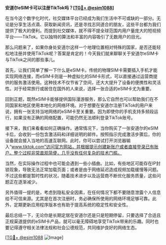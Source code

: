 **安道尔eSIM卡可以注册TikTok吗？[[TG💪+ @esim1088](https://t.me/s/esim1088)]**

在当今这个数字化时代，社交媒体平台已经成为我们生活中不可或缺的一部分。无论是分享生活点滴、获取新闻资讯，还是寻找志同道合的朋友，这些平台都为我们提供了极大的便利。而提到社交媒体，就不得不提全球范围内用户量庞大的短视频平台——TikTok。它以独特的算法和丰富的内容吸引了无数用户的目光。

那么问题来了，如果你身处安道尔这样一个地理位置相对特殊的国家，是否还能轻松地注册并使用TikTok呢？答案是肯定的！今天我们就来聊聊关于安道尔eSIM卡与TikTok之间的那些事儿。

首先，让我们简单了解一下什么是eSIM卡。传统的物理SIM卡需要插入手机才能实现网络连接，而eSIM卡则是一种虚拟化的SIM卡形式，可以直接通过运营商提供的服务激活使用。这种技术不仅节省了空间，还大大提升了设备的便携性和灵活性。对于经常旅行或居住在国外的人来说，选择一张合适的eSIM卡尤为重要。

回到正题，既然eSIM卡能够提供国际漫游服务，那么它自然也可以帮助我们在不同国家和地区使用本地化的网络环境。对于想要在安道尔注册TikTok的用户来说，拥有一张支持当地网络的eSIM卡至关重要。因为即使你的手机支持多频段运行，如果没有正确的网络配置，可能仍然无法顺利登录TikTok账号。

接下来，我们来看看如何正确操作。通常情况下，当你购买了一张安道尔的eSIM卡后，会收到一份包含激活码和详细说明的邮件。按照指示完成激活步骤后，你的设备就会接入当地的高速互联网。此时，你可以尝试打开浏览器输入“www.tiktok.com”访问官方网站，并根据提示创建新账户或者直接登录已有账户。整个过程非常直观简便，几乎没有任何复杂的技术门槛。

当然，在实际操作过程中也可能会遇到一些小插曲。比如，有些地区可能存在IP封锁现象，导致无法正常加载页面；或者是由于网络延迟造成视频加载缓慢等问题。不过这些都是暂时性的状况，随着技术进步以及运营商不断优化服务质量，这些问题正在逐渐减少。

另外值得一提的是，考虑到隐私安全因素，在任何情况下都不要随意泄露个人信息给不可信来源。尤其是在首次注册时，务必确保所使用的网络环境足够可靠。此外，定期更新应用程序版本也有助于提高系统的稳定性和安全性。

最后总结一下，无论你是长期定居在安道尔还是只是短期停留，只要选择了合适且正规渠道提供的eSIM卡产品，就可以毫无障碍地享受TikTok带来的乐趣。同时也要记得遵守相关法律法规和社会公德规范，共同维护良好的网络生态。

[[TG💪+ @esim1088](https://t.me/s/esim1088) ![Image](https://i.postimg.cc/4NQfJmqS/Snipaste-2025-05-13-00-14-12.png)]